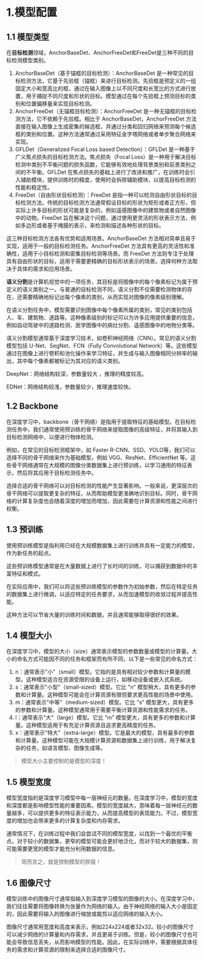 # 1.模型配置

## 1.1 模型类型

在**目标检测**领域，AnchorBaseDet、AnchorFreeDet和FreeDet是三种不同的目标检测模型类别。

1. AnchorBaseDet（基于锚框的目标检测）：AnchorBaseDet 是一种常见的目标检测方法，它基于先验框（锚框）来进行目标检测。先验框是预定义的一组固定大小和宽高比的框，通过在输入图像上以不同尺度和长宽比的方式进行放置，用于捕捉不同尺度和形状的目标。模型通过在每个先验框上预测目标的类别和位置偏移量来实现目标检测。
2. AnchorFreeDet（无锚框目标检测）：AnchorFreeDet 是一种无锚框的目标检测方法，它不依赖于先验框。相比于 AnchorBaseDet，AnchorFreeDet 方法直接在输入图像上生成密集的候选框，并通过分类和回归网络来预测每个候选框的类别和位置。这种方法通常通过采用特征金字塔网络或者单步聚合网络来实现。
3. GFLDet（Generalized Focal Loss based Detection）：GFLDet 是一种基于广义焦点损失的目标检测方法。焦点损失（Focal Loss）是一种用于解决目标检测中类别不平衡问题的损失函数，它能够有效地处理背景类别和前景类别之间的不平衡。GFLDet 在焦点损失的基础上进行了改进和推广，在训练时会引入辅助模块，提供训练时的精度，使用时会拆除辅助模块，以提高目标检测的性能和稳定性。
4. FreeDet（自由形状目标检测）：FreeDet 是指一种可以检测自由形状目标的目标检测方法。传统的目标检测方法通常假设目标的形状为矩形或者正方形，但实际上许多目标的形状可能是复杂的，例如遥感图像中的建筑物或者自然图像中的动物。FreeDet 旨在解决这个问题，通过使用更灵活的形状表示方法，例如多边形或者基于掩膜的表示，来检测和描述各种形状的目标。

这三种目标检测方法各有优势和适用场景。AnchorBaseDet 方法相对简单且易于实现，适用于一般的目标检测任务。AnchorFreeDet 方法具有更高的灵活性和准确性，适用于小目标检测和密集目标检测等场景。而 FreeDet 方法则专注于处理具有自由形状的目标，适用于需要更精确的目标形状表示的场景。选择何种方法取决于具体的需求和应用场景。



**语义分割**是计算机视觉中的一项任务，其目标是将图像中的每个像素标记为属于预定义的语义类别之一。与普通的目标检测不同，语义分割不仅需要检测物体的存在，还需要精确地标记出每个像素的类别，从而实现对图像的像素级别理解。

在语义分割任务中，模型需要识别图像中每个像素所属的类别，常见的类别包括人、车、建筑物、道路等。这种像素级别的标记可以为许多应用提供重要的信息，例如自动驾驶中的道路检测、医学图像中的病灶分割、遥感图像中的地物分类等。

语义分割模型通常基于深度学习技术，如卷积神经网络（CNN）。常见的语义分割模型包括 U-Net、SegNet、FCN（Fully Convolutional Network）等。这些模型通过在图像上进行卷积和池化操作来学习特征，并生成与输入图像相同分辨率的输出，其中每个像素都被标记为其对应的语义类别。

DeepNet：网络结构较深，参数量较大 ，推理的精度较高。

EDNet：网络结构较浅，参数量较少，推理速度较快。



## 1.2 Backbone

在深度学习中，backbone（骨干网络）是指用于提取特征的基础模型。在目标检测任务中，我们通常使用预训练的骨干网络来提取图像的高级特征，并将其输入到目标检测网络中，以便进行物体检测。

例如，在常见的目标检测框架中，如 Faster R-CNN、SSD、YOLO等，我们可以选择不同的骨干网络来作为基础模型，例如 VGG、ResNet、EfficientNet 等。这些骨干网络通常在大规模的图像分类数据集上进行预训练，以学习通用的特征表示，然后将其应用于目标检测任务中。

选择合适的骨干网络可以对目标检测的性能产生显著影响。一般来说，更深层次的骨干网络可以提取更复杂的特征，从而帮助模型更准确地识别目标。同时，骨干网络的计算复杂度也会随着深度的增加而增加，因此需要在计算资源和性能之间进行权衡。

## 1.3 预训练

使用预训练模型是指利用已经在大规模数据集上进行训练并具有一定能力的模型，作为新任务的起点。

这些预训练模型通常是在大量数据上进行了长时间的训练，可以捕获到数据中的丰富特征和模式。

在实际应用中，我们可以将这些预训练模型的参数作为初始参数，然后在特定任务的数据集上进行微调，以适应特定的任务要求，从而加速模型的收敛过程并提高性能。

这种方法可以节省大量的训练时间和数据，并且通常能够取得很好的效果。

## 1.4 模型大小

在深度学习中，模型的大小（size）通常表示模型的参数数量或模型的计算量。大小的命名方式可能因不同的任务和框架而有所不同，以下是一些常见的命名方式：

1. n：通常表示"小"（small）模型。它指的是具有相对较少参数和计算量的模型。这种模型适合在资源受限的设备上运行，如移动设备或嵌入式系统。
2. s：通常表示"小型"（small-sized）模型。它比 "n" 模型稍大，具有更多的参数和计算量。这种模型可能会在计算资源有限但要求更高性能的场景中使用。
3. m：通常表示"中等"（medium-sized）模型。它比 "s" 模型更大，具有更多的参数和计算量。这种模型通常用于需要平衡计算资源和性能需求的任务。
4. l：通常表示"大"（large）模型。它比 "m" 模型更大，具有更多的参数和计算量。这种模型适用于有充足计算资源且追求更高精度的任务。
5. x：通常表示"特大"（extra-large）模型。它是最大的模型，具有最多的参数和计算量。这种模型可能在大规模计算资源和数据集上进行训练，用于解决复杂的任务，如语言模型、图像生成等。

> 模型大小主要控制的是模型的深度！

## 1.5 模型宽度

模型宽度指的是深度学习模型中每一层神经元的数量。在深度学习中，模型的宽度和深度都是影响模型性能的重要因素。模型的宽度越大，意味着每一层神经元的数量越多，可以提供更多的特征表示能力，从而提高模型的表现能力。不过，模型宽度的增加也会带来更多的计算复杂度和内存需求。

通常情况下，在训练过程中我们会尝试不同的模型宽度，以找到一个最优的平衡点。对于较小的数据集，更窄的模型可能会更好地泛化，而对于较大的数据集，则可能需要更宽的模型才能充分利用数据的信息。

> 简而言之，就是控制模型的胖瘦！
>

## 1.6 图像尺寸

模型训练中的图像尺寸通常指输入到深度学习模型的图像的大小。在深度学习中，我们往往需要将图像转换为张量作为网络的输入。由于神经网络的输入大小是固定的，因此需要将输入的图像进行缩放或裁剪以适应网络的输入大小。

图像尺寸通常用宽度和高度来表示，例如224x224或者32x32。较小的图像尺寸可以减少网络的计算量和内存需求，并且更易于训练。但是，较小的图像尺寸也可能会导致信息丢失，从而影响模型的性能。因此，在实际训练中，需要根据具体任务的需求和计算资源的限制来选择合适的图像尺寸。



